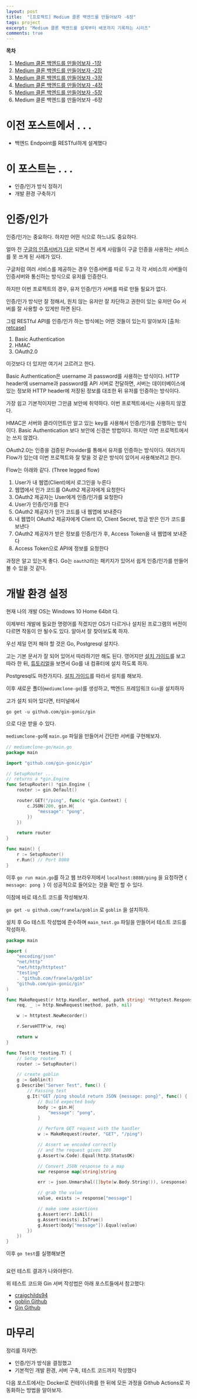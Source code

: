 ```yaml
---
layout: post
title:  "[프로젝트] Medium 클론 백엔드를 만들어보자 -6장"
tags: project
excerpt: "Medium 클론 백엔드를 설계부터 배포까지 기록하는 시리즈"
comments: true
---
```


**목차**
1. [Medium 클론 백엔드를 만들어보자 -1장]({{site.baseurl}}/프로젝트-Medium-클론-백엔드를-만들어보자-1장/)
2. [Medium 클론 백엔드를 만들어보자 -2장]({{site.baseurl}}/프로젝트-Medium-클론-백엔드를-만들어보자-2장/)
3. [Medium 클론 백엔드를 만들어보자 -3장]({{site.baseurl}}/프로젝트-Medium-클론-백엔드를-만들어보자-3장/)
4. [Medium 클론 백엔드를 만들어보자 -4장]({{site.baseurl}}/프로젝트-Medium-클론-백엔드를-만들어보자-4장/)
5. [Medium 클론 백엔드를 만들어보자 -5장]({{site.baseurl}}/프로젝트-Medium-클론-백엔드를-만들어보자-5장/)
6. Medium 클론 백엔드를 만들어보자 -6장

# 이전 포스트에서 . . .
- 백엔드 Endpoint를 RESTful하게 설계했다

# 이 포스트는 . . .
- 인증/인가 방식 정하기
- 개발 환경 구축하기

# 인증/인가

인증/인가는 중요하다. 하지만 어떤 식으로 하느냐도 중요하다. 

얼마 전 [구글의 인증서버가 다운](https://www.bleepingcomputer.com/news/google/google-outage-caused-by-critical-system-running-out-of-storage/) 되면서 전 세계 사람들이 구글 인증을 사용하는 서비스를 못 쓰게 된 사례가 있다.

구글처럼 여러 서비스를 제공하는 경우 인증서버를 따로 두고 각 각 서비스의 서버들이 인증서버와 통신하는 방식으로 유저를 인증한다. 

하지만 이번 프로젝트의 경우, 유저 인증/인가 서버를 따로 만들 필요가 없다. 

인증/인가 방식만 잘 정해서, 원치 않는 유저만 잘 차단하고 권한이 있는 유저만 Go 서버를 잘 사용할 수 있게만 하면 된다.

그럼 RESTful API를 인증/인가 하는 방식에는 어떤 것들이 있는지 알아보자 [출처: [retcase](https://blog.restcase.com/restful-api-authentication-basics/)]

1. Basic Authentication
2. HMAC
3. OAuth2.0

이것보다 더 있지만 여기서 고르려고 한다. 

Basic Authentication은 username 과 password를 사용하는 방식이다. HTTP header에 username과 password를 API 서버로 전달하면, 서버는 데이터베이스에 있는 정보와 HTTP header에 저장된 정보를 대조한 뒤 유저를 인증하는 방식이다. 

가장 쉽고 기본적이지만 그만큼 보안에 취약하다. 이번 프로젝트에서는 사용하지 않겠다. 

HMAC은 서버와 클라이언트만 알고 있는 key를 사용해서 인증/인가를 진행하는 방식이다. Basic Authentication 보다 보안에 신경쓴 방법이다. 하지만 이번 프로젝트에서는 쓰지 않겠다.

OAuth2.0는 인증을 검증된 Provider를 통해서 유저를 인증하는 방식이다. 여러가지 Flow가 있는데 이번 프로젝트와 잘 맞을 것 같은 방식이 있어서 사용해보려고 한다.

Flow는 아래와 같다. (Three legged flow)
1. User가 내 웹앱(Client)에서 로그인을 누른다
2. 웹앱에서 인가 코드를 OAuth2 제공자에게 요청한다
3. OAuth2 제공자는 User에게 인증/인가를 요청한다
4. User가 인증/인가를 한다
5. OAuth2 제공자가 인가 코드를 내 웹앱에 보내준다
6. 내 웹앱이 OAuth2 제공자에게 Client ID, Client Secret, 방금 받은 인가 코드를 보낸다
7. OAuth2 제공자가 받은 정보를 인증/인가 후, Access Token을 내 웹앱에 보내준다
8. Access Token으로 API에 정보를 요청한다

과정은 알고 있는게 좋다. Go는 `oauth2`라는 패키지가 있어서 쉽게 인증/인가를 만들어 볼 수 있을 것 같다.

# 개발 환경 설정

현재 나의 개발 OS는 Windows 10 Home 64bit 다.

이제부터 개발에 필요한 명령어를 적겠지만 OS가 다르거나 설치된 프로그램의 버전이 다르면 작동이 안 될수도 있다. 알아서 잘 찾아보도록 하자. 

우선 제일 먼저 해야 할 것은 Go, Postgresql 설치다. 

고는 기본 문서가 잘 되어 있어서 따라하기만 해도 된다.
영어지만 [설치 가이드](https://golang.org/doc/install)를 보고 따라 한 뒤, [튜토리얼](https://golang.org/doc/tutorial/getting-started)을 보면서 Go를 내 컴퓨터에 설치 하도록 하자. 

Postgresql도 마찬가지다. [설치 가이드](https://www.postgresql.org/download/)를 따라서 설치를 해보자.

이후 새로운 폴더(`mediumclone-go`)를 생성하고, 백엔드 프레임워크 `Gin`을 설치하자

고가 설치 되어 있다면, 터미널에서 

`go get -u github.com/gin-gonic/gin`

으로 다운 받을 수 있다.

`mediumclone-go`에 `main.go` 파일을 만들어서 간단한 서버를 구현해보자. 

```go
// mediumclone-go/main.go
package main

import "github.com/gin-gonic/gin"

// SetupRouter ...
// returns a *gin.Engine
func SetupRouter() *gin.Engine {
	router := gin.Default()

	router.GET("/ping", func(c *gin.Context) {
		c.JSON(200, gin.H{
			"message": "pong",
		})
	})

	return router
}

func main() {
	r := SetupRouter()
	r.Run() // Port 8080
}
```

이후 `go run main.go`를 하고 웹 브라우저에서 `localhost:8080/ping` 을 요청하면 `{ message: pong }` 이 성공적으로 들어오는 것을 확인 할 수 있다.

이참에 바로 테스트 코드를 작성해보자.

`go get -u github.com/franela/goblin` 로 `goblin` 을 설치하자.

설치 후 Go 테스트 작성법에 준수하며 `main_test.go` 파일을 만들어서 테스트 코드를 작성하자.

```go
package main

import (
	"encoding/json"
	"net/http"
	"net/http/httptest"
	"testing"
	. "github.com/franela/goblin"
	"github.com/gin-gonic/gin"
)

func MakeRequest(r http.Handler, method, path string) *httptest.ResponseRecorder {
	req, _ := http.NewRequest(method, path, nil)

	w := httptest.NewRecorder()

	r.ServeHTTP(w, req)

	return w
}

func Test(t *testing.T) {
	// Setup router
	router := SetupRouter()

	// create goblin
	g := Goblin(t)
	g.Describe("Server Test", func() {
		// Passing test
		g.It("GET /ping should return JSON {message: pong}", func() {
			// Build expected body
			body := gin.H{
				"message": "pong",
			}

			// Perform GET request with the handler
			w := MakeRequest(router, "GET", "/ping")

			// Assert we encoded correctly
			// and the request gives 200
			g.Assert(w.Code).Equal(http.StatusOK)

			// Convert JSON response to a map
			var response map[string]string

			err := json.Unmarshal([]byte(w.Body.String()), &response)

			// grab the value
			value, exists := response["message"]

			// make some assertions
			g.Assert(err).IsNil()
			g.Assert(exists).IsTrue()
			g.Assert(body["message"]).Equal(value)
		})
	})
}
```

이후 `go test`를 실행해보면 

<img src="{{ site.baseurl}}/images/gotest.png" class="align-center" alt=""/>

요런 테스트 결과가 나와야한다.

위 테스트 코드와 Gin 서버 작성법은 아래 포스트들에서 참고했다:

- [craigchilds94](https://medium.com/@craigchilds94/testing-gin-json-responses-1f258ce3b0b1)
- [goblin Github](https://github.com/franela/goblin)
- [Gin Github](https://github.com/gin-gonic/gin)

# 마무리

정리를 하자면:
- 인증/인가 방식을 결정했고
- 기본적인 개발 환경, 서버 구축, 테스트 코드까지 작성했다

다음 포스트에서는 Docker로 컨테이너화를 한 뒤에 모든 과정을 Github Actions로 자동화하는 방법을 알아보자.